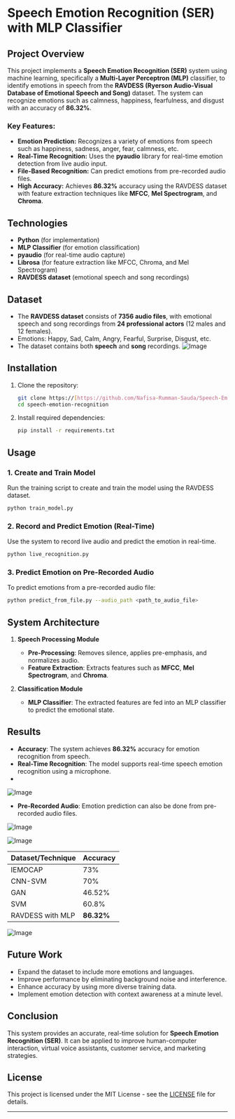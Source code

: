# Speech Emotion Recognition (SER) with MLP Classifier

## Project Overview
This project implements a **Speech Emotion Recognition (SER)** system using machine learning, specifically a **Multi-Layer Perceptron (MLP)** classifier, to identify emotions in speech from the **RAVDESS (Ryerson Audio-Visual Database of Emotional Speech and Song)** dataset. The system can recognize emotions such as calmness, happiness, fearfulness, and disgust with an accuracy of **86.32%**.

### Key Features:
- **Emotion Prediction:** Recognizes a variety of emotions from speech such as happiness, sadness, anger, fear, calmness, etc.
- **Real-Time Recognition:** Uses the **pyaudio** library for real-time emotion detection from live audio input.
- **File-Based Recognition:** Can predict emotions from pre-recorded audio files.
- **High Accuracy:** Achieves **86.32%** accuracy using the RAVDESS dataset with feature extraction techniques like **MFCC**, **Mel Spectrogram**, and **Chroma**.

## Technologies
- **Python** (for implementation)
- **MLP Classifier** (for emotion classification)
- **pyaudio** (for real-time audio capture)
- **Librosa** (for feature extraction like MFCC, Chroma, and Mel Spectrogram)
- **RAVDESS dataset** (emotional speech and song recordings)

## Dataset
- The **RAVDESS dataset** consists of **7356 audio files**, with emotional speech and song recordings from **24 professional actors** (12 males and 12 females).
- Emotions: Happy, Sad, Calm, Angry, Fearful, Surprise, Disgust, etc.
- The dataset contains both **speech** and **song** recordings.
  ![Image](https://github.com/user-attachments/assets/ea51a248-07c9-44ff-9c32-1e217303b733)

## Installation
1. Clone the repository:
   ```bash
   git clone https://[https://github.com/Nafisa-Rumman-Sauda/Speech-Emotion-Recognition-SER-]
   cd speech-emotion-recognition
   ```

2. Install required dependencies:
   ```bash
   pip install -r requirements.txt
   ```

## Usage

### 1. **Create and Train Model**  
   Run the training script to create and train the model using the RAVDESS dataset.

   ```bash
   python train_model.py
   ```

### 2. **Record and Predict Emotion (Real-Time)**  
   Use the system to record live audio and predict the emotion in real-time.

   ```bash
   python live_recognition.py
   ```

### 3. **Predict Emotion on Pre-Recorded Audio**  
   To predict emotions from a pre-recorded audio file:
   
   ```bash
   python predict_from_file.py --audio_path <path_to_audio_file>
   ```

## System Architecture

1. **Speech Processing Module**  
   - **Pre-Processing**: Removes silence, applies pre-emphasis, and normalizes audio.
   - **Feature Extraction**: Extracts features such as **MFCC**, **Mel Spectrogram**, and **Chroma**.

2. **Classification Module**  
   - **MLP Classifier**: The extracted features are fed into an MLP classifier to predict the emotional state.

## Results
- **Accuracy**: The system achieves **86.32%** accuracy for emotion recognition from speech.
- **Real-Time Recognition**: The model supports real-time speech emotion recognition using a microphone.
- 
![Image](https://github.com/user-attachments/assets/b12b643b-a527-4497-8f1a-175426552b6c)

- **Pre-Recorded Audio**: Emotion prediction can also be done from pre-recorded audio files.

 ![Image](https://github.com/user-attachments/assets/26e8ea02-1627-45a4-8a53-eee8360b8a12)

![Image](https://github.com/user-attachments/assets/85938577-1e5d-47ba-8849-b2bc59d43ce4)


| **Dataset/Technique** | **Accuracy** |
|-----------------------|--------------|
| IEMOCAP               | 73%          |
| CNN-SVM               | 70%          |
| GAN                   | 46.52%       |
| SVM                   | 60.8%        |
| RAVDESS with MLP      | **86.32%**   |

![Image](https://github.com/user-attachments/assets/061e2d6d-ca3c-4e69-849d-89dff069c967)



## Future Work
- Expand the dataset to include more emotions and languages.
- Improve performance by eliminating background noise and interference.
- Enhance accuracy by using more diverse training data.
- Implement emotion detection with context awareness at a minute level.

## Conclusion
This system provides an accurate, real-time solution for **Speech Emotion Recognition (SER)**. It can be applied to improve human-computer interaction, virtual voice assistants, customer service, and marketing strategies.

## License
This project is licensed under the MIT License - see the [LICENSE](LICENSE) file for details.

---
